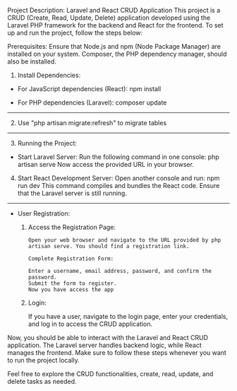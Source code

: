 Project Description: Laravel and React CRUD Application
This project is a CRUD (Create, Read, Update, Delete) application developed using the Laravel PHP framework for the backend and React for the frontend. To set up and run the project, follow the steps below:

Prerequisites:
Ensure that Node.js and npm (Node Package Manager) are installed on your system.
Composer, the PHP dependency manager, should also be installed.

1. Install Dependencies:

* For JavaScript dependencies (React):
    npm install

* For PHP dependencies (Laravel):
    composer update

-----------------------------------------------------------------------------
2. Use "php artisan migrate:refresh" to migrate tables
-----------------------------------------------------------------------------

3. Running the Project:

* Start Laravel Server:
    Run the following command in one console: php artisan serve
    Now access the provided URL in your browser.

4. Start React Development Server:
    Open another console and run: npm run dev
    This command compiles and bundles the React code. Ensure that the Laravel server is still running.
-----------------------------------------------------------------------------
* User Registration:
    1.  Access the Registration Page:

            Open your web browser and navigate to the URL provided by php artisan serve. You should find a registration link.

            Complete Registration Form:

            Enter a username, email address, password, and confirm the password.
            Submit the form to register.
            Now you have access the app

    2.  Login:

        If you have a user, navigate to the login page, enter your credentials, and log in to access the CRUD application.

Now, you should be able to interact with the Laravel and React CRUD application. The Laravel server handles backend logic, while React manages the frontend. Make sure to follow these steps whenever you want to run the project locally.

Feel free to explore the CRUD functionalities, create, read, update, and delete tasks as needed.